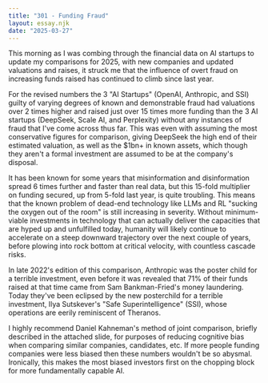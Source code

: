 ```yaml
---
title: "301 - Funding Fraud"
layout: essay.njk
date: "2025-03-27"
---
```


This morning as I was combing through the financial data on AI startups to update my comparisons for 2025, with new companies and updated valuations and raises, it struck me that the influence of overt fraud on increasing funds raised has continued to climb since last year.

For the revised numbers the 3 "AI Startups" (OpenAI, Anthropic, and SSI) guilty of varying degrees of known and demonstrable fraud had valuations over 2 times higher and raised just over 15 times more funding than the 3 AI startups (DeepSeek, Scale AI, and Perplexity) without any instances of fraud that I've come across thus far. This was even with assuming the most conservative figures for comparison, giving DeepSeek the high end of their estimated valuation, as well as the $1bn+ in known assets, which though they aren't a formal investment are assumed to be at the company's disposal.

It has been known for some years that misinformation and disinformation spread 6 times further and faster than real data, but this 15-fold multiplier on funding secured, up from 5-fold last year, is quite troubling. This means that the known problem of dead-end technology like LLMs and RL "sucking the oxygen out of the room" is still increasing in severity. Without minimum-viable investments in technology that can actually deliver the capacities that are hyped up and unfulfilled today, humanity will likely continue to accelerate on a steep downward trajectory over the next couple of years, before plowing into rock bottom at critical velocity, with countless cascade risks.

In late 2022's edition of this comparison, Anthropic was the poster child for a terrible investment, even before it was revealed that 71% of their funds raised at that time came from Sam Bankman-Fried's money laundering. Today they've been eclipsed by the new posterchild for a terrible investment, Ilya Sutskever's "Safe Superintelligence" (SSI), whose operations are eerily reminiscent of Theranos.

I highly recommend Daniel Kahneman's method of joint comparison, briefly described in the attached slide, for purposes of reducing cognitive bias when comparing similar companies, candidates, etc. If more people funding companies were less biased then these numbers wouldn't be so abysmal. Ironically, this makes the most biased investors first on the chopping block for more fundamentally capable AI.

